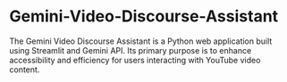 # Gemini-Video-Discourse-Assistant
The Gemini Video Discourse Assistant is a Python web application built using Streamlit and Gemini API. Its primary purpose is to enhance accessibility and efficiency for users interacting with YouTube video content.

